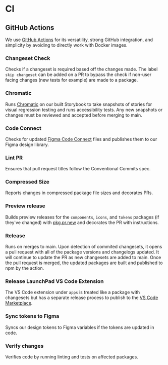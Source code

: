 # CI

## GitHub Actions

We use [GitHub Actions](https://github.com/features/actions) for its versatility, strong GitHub integration, and simplicity by avoiding to directly work with Docker images.

### Changeset Check

Checks if a changeset is required based off the changes made. The label `skip changeset` can be added on a PR to bypass the check if non-user facing changes (new tests for example) are made to a package.

### Chromatic

Runs [Chromatic](https://www.chromatic.com/) on our built Storybook to take snapshots of stories for visual regression testing and runs accessibility tests. Any new snapshots or changes must be reviewed and accepted before merging to main.

### Code Connect

Checks for updated [Figma Code Connect](https://www.figma.com/code-connect-docs/quickstart-guide/) files and publishes them to our Figma design library.

### Lint PR

Ensures that pull request titles follow the Conventional Commits spec.

### Compressed Size

Reports changes in compressed package file sizes and decorates PRs.

### Preview release

Builds preview releases for the `components`, `icons`, and `tokens` packages (if they've changed) with [pkg.pr.new](https://github.com/stackblitz-labs/pkg.pr.new) and decorates the PR with instructions.

### Release

Runs on merges to main. Upon detection of commited changesets, it opens a pull request with all of the package versions and changelogs updated. It will continue to update the PR as new changesets are added to main. Once the pull request is merged, the updated packages are built and published to npm by the action.

### Release LaunchPad VS Code Extension

The VS Code extension under `apps` is treated like a package with changesets but has a separate release process to publish to the [VS Code Marketplace](https://marketplace.visualstudio.com/items?itemName=LaunchDarklyOfficial.launchpad-design-system).

### Sync tokens to Figma

Syncs our design tokens to Figma variables if the tokens are updated in code.

### Verify changes

Verifies code by running linting and tests on affected packages.
